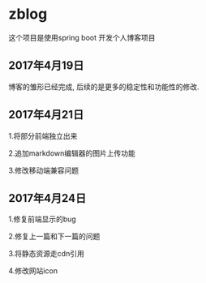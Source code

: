 # zblog
这个项目是使用spring boot 开发个人博客项目



## 2017年4月19日
博客的雏形已经完成,
后续的是更多的稳定性和功能性的修改.



## 2017年4月21日

1.将部分前端独立出来

2.追加markdown编辑器的图片上传功能

3.修改移动端兼容问题

## 2017年4月24日
1.修复前端显示的bug

2.修复上一篇和下一篇的问题

3.将静态资源走cdn引用

4.修改网站icon


